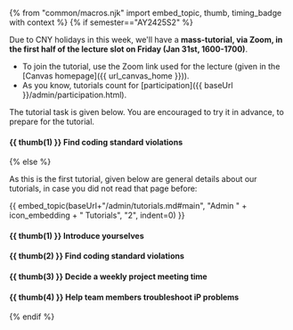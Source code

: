 {% from "common/macros.njk" import embed_topic, thumb, timing_badge with context %}
{% if semester=="AY2425S2" %}
<box type="info" seamless>

Due to CNY holidays in this week, we'll have a **mass-tutorial, via Zoom, in the first half of the lecture slot on Friday (Jan 31st, 1600-1700)**.

* To join the tutorial, use the Zoom link used for the lecture (given in the [Canvas homepage]({{ url_canvas_home }})).
* As you know, tutorials count for [participation]({{ baseUrl }}/admin/participation.html).
</box>

The tutorial task is given below. You are encouraged to try it in advance, to prepare for the tutorial.

#### {{ thumb(1) }} **Find coding standard violations**

<include src="../../admin/common-tutorials-fragment.md#exercise-coding-standard-violations" />

{% else %}
<box>

As this is the first tutorial, given below are general details about our tutorials, in case you did not read that page before:

{{ embed_topic(baseUrl+"/admin/tutorials.md#main", "Admin " + icon_embedding + " Tutorials", "2", indent=0) }}
</box>
<p/>

#### {{ thumb(1) }} **Introduce yourselves**

<include src="../../admin/common-tutorials-fragment.md#introduce-yourselves" />


#### {{ thumb(2) }} **Find coding standard violations**

<include src="../../admin/common-tutorials-fragment.md#exercise-coding-standard-violations" />


#### {{ thumb(3) }} **Decide a weekly project meeting time**

<include src="../../admin/common-tutorials-fragment.md#decide-meeting-time" />


#### {{ thumb(4) }} **Help team members troubleshoot iP problems**

<include src="../../admin/common-tutorials-fragment.md#help-troubleshoot-ip" />
{% endif %}
